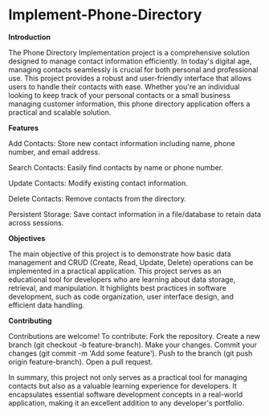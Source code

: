 # Implement-Phone-Directory
**Introduction**

The Phone Directory Implementation project is a comprehensive solution designed to manage contact information efficiently. In today's digital age, managing contacts seamlessly is crucial for both personal and professional use. This project provides a robust and user-friendly interface that allows users to handle their contacts with ease. Whether you're an individual looking to keep track of your personal contacts or a small business managing customer information, this phone directory application offers a practical and scalable solution.

**Features**

Add Contacts: Store new contact information including name, phone number, and email address.

Search Contacts: Easily find contacts by name or phone number.

Update Contacts: Modify existing contact information.

Delete Contacts: Remove contacts from the directory.

Persistent Storage: Save contact information in a file/database to retain data across sessions.

**Objectives**

The main objective of this project is to demonstrate how basic data management and CRUD (Create, Read, Update, Delete) operations can be implemented in a practical application. This project serves as an educational tool for developers who are learning about data storage, retrieval, and manipulation. It highlights best practices in software development, such as code organization, user interface design, and efficient data handling.

**Contributing**

Contributions are welcome! To contribute:
Fork the repository.
Create a new branch (git checkout -b feature-branch).
Make your changes.
Commit your changes (git commit -m 'Add some feature').
Push to the branch (git push origin feature-branch).
Open a pull request.

In summary, this project not only serves as a practical tool for managing contacts but also as a valuable learning experience for developers. It encapsulates essential software development concepts in a real-world application, making it an excellent addition to any developer's portfolio.
